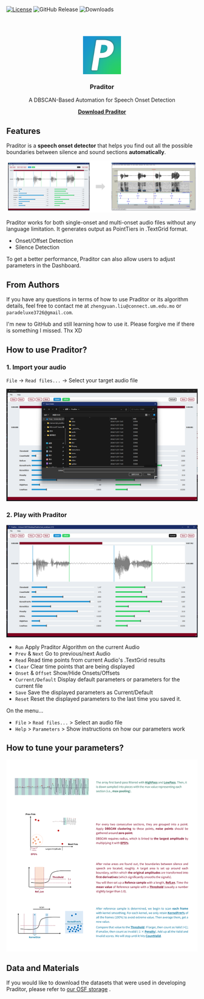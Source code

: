 [![License](https://img.shields.io/badge/License-MIT-blue.svg)](https://opensource.org/licenses/MIT)
![GitHub Release](https://img.shields.io/github/v/release/Paradeluxe/Praditor)
![Downloads](https://img.shields.io/github/downloads/Paradeluxe/Praditor/total)

<br/>
<br/>


<p align="center">
  <a href="https://github.com/Paradeluxe/Praditor">
    <img align="center" src="icon.png" alt="Praditor_icon" width="100" height="100">
  </a>
</p>



<h3 align="center">Praditor</h3>

<p align="center">
A DBSCAN-Based Automation for Speech Onset Detection
</p>


  <p align="center">
    <a href="https://github.com/Paradeluxe/Praditor/releases"><strong>Download Praditor</strong></a>
    <br/>

  </p>


## Features
Praditor is a **speech onset detector** that helps you find out all the possible boundaries between silence and sound sections **automatically**.

![audio2textgrid.png](instructions/audio2textgrid.png)

Praditor works for both single-onset and multi-onset audio files without any language limitation. 
It generates output as PointTiers in .TextGrid format. 

 - Onset/Offset Detection
 - Silence Detection

To get a better performance, Praditor can also allow users to adjust parameters in the Dashboard.

## From Authors
If you have any questions in terms of how to use Praditor or its algorithm details,
feel free to contact me at `zhengyuan.liu@connect.um.edu.mo` or `paradeluxe3726@gmail.com`.

I'm new to GitHub and still learning how to use it. Please forgive me if there is something I missed. Thx XD

## How to use Praditor?

### 1. Import your audio

`File` -> `Read files...` -> Select your target audio file

![importAudio](instructions/importAudio.png)

### 2. Play with Praditor

![displaySignalArray.png](instructions/displaySignalArray.png)

- `Run` Apply Praditor Algorithm on the current Audio
- `Prev` & `Next` Go to previous/next Audio
- `Read` Read time points from current Audio's .TextGrid results
- `Clear` Clear time points that are being displayed
- `Onset` & `Offset` Show/Hide Onsets/Offsets
- `Current/Default` Display default parameters or parameters for the current file
- `Save` Save the displayed parameters as Current/Default
- `Reset` Reset the displayed parameters to the last time you saved it.

On the menu...
- `File` > `Read files...` > Select an audio file
- `Help` > `Parameters` > Show instructions on how our parameters work

## How to tune your parameters?
![Instruction](instruction.png "How does Praditor works?")

## Data and Materials

If you would like to download the datasets that were used in developing Praditor, please refer to [our OSF storage](https://osf.io/9se8r/)
.


